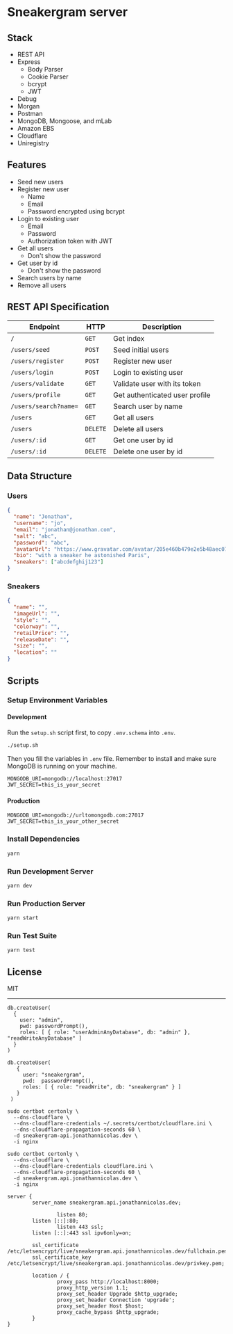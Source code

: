 # Sneakergram server

## Stack

- REST API
- Express
  - Body Parser
  - Cookie Parser
  - bcrypt
  - JWT
- Debug
- Morgan
- Postman
- MongoDB, Mongoose, and mLab
- Amazon EBS
- Cloudflare
- Uniregistry

## Features

- Seed new users
- Register new user
  - Name
  - Email
  - Password encrypted using bcrypt
- Login to existing user
  - Email
  - Password
  - Authorization token with JWT
- Get all users
  - Don't show the password
- Get user by id
  - Don't show the password
- Search users by name
- Remove all users

## REST API Specification

| Endpoint              | HTTP     | Description                    |
| --------------------- | -------- | ------------------------------ |
| `/`                   | `GET`    | Get index                      |
| `/users/seed`         | `POST`   | Seed initial users             |
| `/users/register`     | `POST`   | Register new user              |
| `/users/login`        | `POST`   | Login to existing user         |
| `/users/validate`     | `GET`    | Validate user with its token   |
| `/users/profile`      | `GET`    | Get authenticated user profile |
| `/users/search?name=` | `GET`    | Search user by name            |
| `/users`              | `GET`    | Get all users                  |
| `/users`              | `DELETE` | Delete all users               |
| `/users/:id`          | `GET`    | Get one user by id             |
| `/users/:id`          | `DELETE` | Delete one user by id          |

## Data Structure

### Users

```json
{
  "name": "Jonathan",
  "username": "jo",
  "email": "jonathan@jonathan.com",
  "salt": "abc",
  "password": "abc",
  "avatarUrl": "https://www.gravatar.com/avatar/205e460b479e2e5b48aec07710c08d50?s=200",
  "bio": "with a sneaker he astonished Paris",
  "sneakers": ["abcdefghij123"]
}
```

### Sneakers

```json
{
  "name": "",
  "imageUrl": "",
  "style": "",
  "colorway": "",
  "retailPrice": "",
  "releaseDate": "",
  "size": "",
  "location": ""
}
```

## Scripts

### Setup Environment Variables

#### Development

Run the `setup.sh` script first, to copy `.env.schema` into `.env`.

```sh
./setup.sh
```

Then you fill the variables in `.env` file.
Remember to install and make sure MongoDB is running on your machine.

```txt
MONGODB_URI=mongodb://localhost:27017
JWT_SECRET=this_is_your_secret
```

#### Production

```
MONGODB_URI=mongodb://urltomongodb.com:27017
JWT_SECRET=this_is_your_other_secret
```

### Install Dependencies

```sh
yarn
```

### Run Development Server

```sh
yarn dev
```

### Run Production Server

```sh
yarn start
```

### Run Test Suite

```sh
yarn test
```

## License

MIT

---

```
db.createUser(
  {
    user: "admin",
    pwd: passwordPrompt(),
    roles: [ { role: "userAdminAnyDatabase", db: "admin" }, "readWriteAnyDatabase" ]
  }
)
```

```
db.createUser(
   {
     user: "sneakergram",
     pwd:  passwordPrompt(),
     roles: [ { role: "readWrite", db: "sneakergram" } ]
   }
 )
```

```
sudo certbot certonly \
  --dns-cloudflare \
  --dns-cloudflare-credentials ~/.secrets/certbot/cloudflare.ini \
  --dns-cloudflare-propagation-seconds 60 \
  -d sneakergram-api.jonathannicolas.dev \
  -i nginx
```

```
sudo certbot certonly \
  --dns-cloudflare \
  --dns-cloudflare-credentials cloudflare.ini \
  --dns-cloudflare-propagation-seconds 60 \
  -d sneakergram.api.jonathannicolas.dev \
  -i nginx
```

```
server {
        server_name sneakergram.api.jonathannicolas.dev;

				listen 80;
        listen [::]:80;
				listen 443 ssl;
        listen [::]:443 ssl ipv6only=on;

        ssl_certificate /etc/letsencrypt/live/sneakergram.api.jonathannicolas.dev/fullchain.pem;
        ssl_certificate_key /etc/letsencrypt/live/sneakergram.api.jonathannicolas.dev/privkey.pem;

        location / {
                proxy_pass http://localhost:8000;
                proxy_http_version 1.1;
                proxy_set_header Upgrade $http_upgrade;
                proxy_set_header Connection 'upgrade';
                proxy_set_header Host $host;
                proxy_cache_bypass $http_upgrade;
        }
}
```
